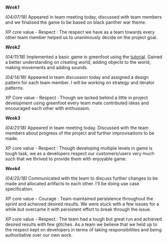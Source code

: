 ***Week1***

*(04/07/18)*
Appeared in team meeting today, discussed with team members and we finalised the game to be based on black panther war theme.

XP core value - Respect : The respect we have as a team towards every other team member helped us to unanimously decide on the project goal.



***Week2***

*(04/11/18)*
Implemented a basic game in greenfoot using the [tutorial](https://www.greenfoot.org/doc/tut-1). Gained a better understanding on creating world, adding objects to the world, making movements and adding sounds.

*(04/14/18)*
Appeared in team discussion today and assigned a design pattern for each team member. I will be working on strategy and iterator patterns.

XP Core value - Respect :  Though we lacked behind a little in project development using greenfoot every team mate contributed ideas and encouraged each other with enthusiasm.


***Week3***


*(04/21/18)*
Appeared in team meeting today. Discussed with the team members about progress of the project and further improvisations to be made.


XP core value - Respect : Though developing multiple levels in game is tough task, we as a developers respect our customers/users very much such that we thrived to provide them with enjoyable game.



***Week4***


*(04/25/18)*
Communicated with the team to discuss further changes to be made and allocated artifacts to each other. I'll be doing use case specification.

XP core value - Courage : Team maintained persistence throughout the sprint and acheived desired results. We were stuck with a few issues for a while but overcame it with persistent effort to break through the issue.

XP core value - Respect : The team had a tough but great run and achieved desired results with few glitches. As a team we believe that we held up to the respect kept on developers in terms of taking responsibilities and being authoritative over our own work.

